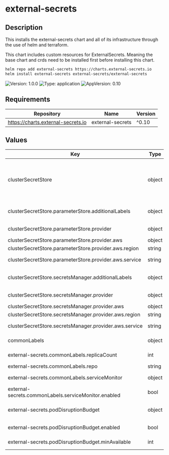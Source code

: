 # external-secrets

## Description

This installs the external-secrets chart and all of its infrastructure
through the use of helm and terraform.

This chart includes custom resources for ExternalSecrets. Meaning the base chart and crds need to be installed
first before installing this chart.

```bash
helm repo add external-secrets https://charts.external-secrets.io
helm install external-secrets external-secrets/external-secrets
```

<!-- markdownlint-disable -->
![Version: 1.0.0](https://img.shields.io/badge/Version-1.0.0-informational?style=flat-square) ![Type: application](https://img.shields.io/badge/Type-application-informational?style=flat-square) ![AppVersion: 0.10](https://img.shields.io/badge/AppVersion-0.10-informational?style=flat-square)

## Requirements

| Repository | Name | Version |
|------------|------|---------|
| https://charts.external-secrets.io | external-secrets | ^0.10 |

## Values

| Key | Type | Default | Description |
|-----|------|---------|-------------|
| clusterSecretStore | object | `{"parameterStore":{"additionalLabels":{},"name":"parameterstore","provider":{"aws":{"region":"us-east-1","service":"ParameterStore"}}},"secretsManager":{"additionalLabels":{},"name":"secretsmanager","provider":{"aws":{"region":"us-east-1","service":"SecretsManager"}}}}` | configuration for the cluster secret store # this can be accessed by all namespaces within the cluster |
| clusterSecretStore.parameterStore.additionalLabels | object | `{}` | additional labels for ClusterSecretStore |
| clusterSecretStore.parameterStore.provider | object | `{"aws":{"region":"us-east-1","service":"ParameterStore"}}` | provider configuration |
| clusterSecretStore.parameterStore.provider.aws | object | `{"region":"us-east-1","service":"ParameterStore"}` | the secret provider |
| clusterSecretStore.parameterStore.provider.aws.region | string | `"us-east-1"` | AWS region |
| clusterSecretStore.parameterStore.provider.aws.service | string | `"ParameterStore"` | the backend AWS service |
| clusterSecretStore.secretsManager.additionalLabels | object | `{}` | additional labels for ClusterSecretStore |
| clusterSecretStore.secretsManager.provider | object | `{"aws":{"region":"us-east-1","service":"SecretsManager"}}` | provider configuration |
| clusterSecretStore.secretsManager.provider.aws | object | `{"region":"us-east-1","service":"SecretsManager"}` | the secret provider |
| clusterSecretStore.secretsManager.provider.aws.region | string | `"us-east-1"` | AWS region |
| clusterSecretStore.secretsManager.provider.aws.service | string | `"SecretsManager"` | the backend AWS service |
| commonLabels | object | `{"repo":"k8s-platform"}` | additional labels for all resources |
| external-secrets.commonLabels.replicaCount | int | `1` | the number of pods to run |
| external-secrets.commonLabels.repo | string | `"k8s-platform"` |  |
| external-secrets.commonLabels.serviceMonitor | object | `{"enabled":true}` | service monitor configuration |
| external-secrets.commonLabels.serviceMonitor.enabled | bool | `true` | enable service monitor |
| external-secrets.podDisruptionBudget | object | `{"enabled":true,"minAvailable":1}` | pod disruption budget configuration |
| external-secrets.podDisruptionBudget.enabled | bool | `true` | - enable pod disruption budget |
| external-secrets.podDisruptionBudget.minAvailable | int | `1` | - minimum available pods |
